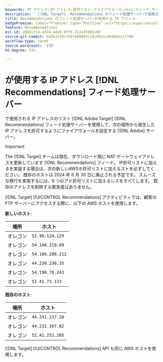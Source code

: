 ```yaml
---
keywords: IP アドレス;IP アドレス;許可リスト;ファイアウォール;recs;フィード;サーバー;Adobe Experience Cloud;Recommendations
description: ' [!DNL Target]  Recommendations のフィード処理サーバーで使用される IP アドレスのリストが表示されるので、アドビのサーバーから生じる IP アドレスを許可するようにファイアウォールを設定する際に役立ちます。'
title: Recommendations のフィード処理サーバーが使用する IP アドレス
badgePremium: label="Premium" type="Positive" url="https://experienceleague.adobe.com/docs/target/using/introduction/intro.html?lang=ja#premium newtab=true" tooltip="Target Premium に含まれる機能を確認してください。"
feature: Recommendations
exl-id: a666cfc4-ed74-44e8-9ff5-212e4fd65c03
source-git-commit: be5b3158c758fa08802c1dc0541c9e989a2c7740
workflow-type: tm+mt
source-wordcount: '175'
ht-degree: 51%

---
```


# が使用する IP アドレス [!DNL Recommendations] フィード処理サーバー

で使用される IP アドレスのリスト [!DNL Adobe Target] [!DNL Recommendations] フィード処理サーバーを使用して、次の場所から発生した IP アドレスを許可するようにファイアウォールを設定する [!DNL Adobe] サーバー。

>[!IMPORTANT]
>
>The [!DNL Target] チームは現在、ダウンロード用に NAT ゲートウェイアドレスを更新しています [!DNL Recommendations] フィード。 IP許可リストに加えるを実装する場合は、次の新しいAWSホ許可リストに加えるストを必ずしてください。 既存のホストは 2024 年 6 月 30 日に廃止される予定です。 スムーズな移行を実現するには、9 つのアド許可リストに加えるレスをすべてします。 既存のアドレスを削除する緊急度はありません。

[!DNL Target] [!UICONTROL Recommendations] アクティビティでは、顧客の FTP サーバーにアクセスする際に、以下の AWS ホストを使用します。

**新しいホスト**:

| 場所 | ホスト |
| --- | --- |
| オレゴン | `52.40.124.129` |
| オレゴン | `54.148.219.69` |
| オレゴン | `54.189.208.212` |
| オレゴン | `44.230.236.35` |
| オレゴン | `54.190.78.243` |
| オレゴン | `52.41.73.133` |

**既存のホスト**:

| 場所 | ホスト |
| --- | --- |
| オレゴン | `44.241.237.28` |
| オレゴン | `44.232.167.82` |
| オレゴン | `52.41.252.205` |

[!DNL Target] [!UICONTROL Recommendations] API も同じ AWS ホストを使用します。
